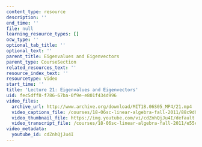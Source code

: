 ```yaml
---
content_type: resource
description: ''
end_time: ''
file: null
learning_resource_types: []
ocw_type: ''
optional_tab_title: ''
optional_text: ''
parent_title: Eigenvalues and Eigenvectors
parent_type: CourseSection
related_resources_text: ''
resource_index_text: ''
resourcetype: Video
start_time: ''
title: 'Lecture 21: Eigenvalues and Eigenvectors'
uid: fec5dff8-f786-67ba-0f9e-e801f434d996
video_files:
  archive_url: http://www.archive.org/download/MIT18.06S05_MP4/21.mp4
  video_captions_file: /courses/18-06sc-linear-algebra-fall-2011/88c9d0198d5a5b3b81e6d41fbfa26552_cdZnhQjJu4I.vtt
  video_thumbnail_file: https://img.youtube.com/vi/cdZnhQjJu4I/default.jpg
  video_transcript_file: /courses/18-06sc-linear-algebra-fall-2011/e55ee86450e5eeff8c331750e8d46448_cdZnhQjJu4I.pdf
video_metadata:
  youtube_id: cdZnhQjJu4I
---
```

